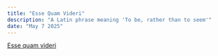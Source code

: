 ```yaml
---
title: "Esse Quam Videri"
description: "A Latin phrase meaning 'To be, rather than to seem'"
date: "May 7 2025"
---
```


[Esse quam videri](https://en.wikipedia.org/wiki/Esse_quam_videri)